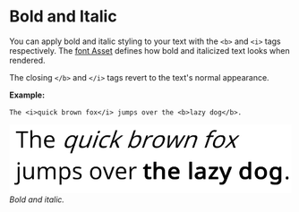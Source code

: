 # Bold and Italic

You can apply bold and italic styling to your text with the `<b>` and `<i>` tags respectively. The [font Asset](FontAssetsProperties.md) defines how bold and italicized text looks when rendered.

The closing `</b>` and `</i>` tags revert to the text's normal appearance.

**Example:**

```
The <i>quick brown fox</i> jumps over the <b>lazy dog</b>.
```

![](images/TMP_RichTextBoldItalic.png)<br/>
_Bold and italic._
